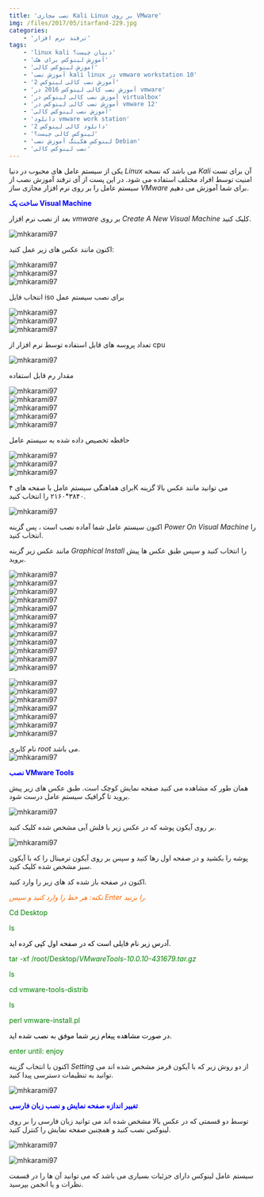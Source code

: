 ```yaml
---
title: 'نصب مجازی Kali Linux بر روی VMware'
img: /files/2017/05/itarfand-229.jpg
categories:
    - 'ترفند نرم افزار'
tags:
    - 'linux kali دبیان چیست؟'
    - 'آموزش لینوکس برای هک'
    - 'آموزش لینوکس کالی'
    - 'آموزش نصب kali linux در vmware workstation 10'
    - 'آموزش نصب کالی لینوکس 2'
    - 'آموزش نصب کالی لینوکس 2016 در vmware'
    - 'آموزش نصب کالی لینوکس در virtualbox'
    - 'آموزش نصب کالی لینوکس در vmware 12'
    - 'آموزش نصب لینوکس کالی'
    - 'دانلود vmware work station'
    - 'دانلود کالی لینوکس 2'
    - 'لینوکس کالی چیست؟'
    - 'لینوکس هکینگ آموزش نصب Debian'
    - 'نصب لینوکس کالی'
---
```


یکی از سیستم عامل های محبوب در دنیا *Linux* می باشد که نسخه *Kali* آن برای تست امنیت توسط افراد مختلف استفاده می شود. در این پست از آی ترفند آموزش نصب از سیستم عامل را بر روی نرم افزار مجازی ساز *VMware* برای شما آموزش می دهیم.

<span style="color: #0000ff;">**ساخت یک Visual Machine**</span>

بعد از نصب نرم افزار *vmware* بر روی *Create A New Visual Machine* کلیک کنید.

![mhkarami97](/files/2017/05/itarfand-186.jpg)  

اکنون مانند عکس های زیر عمل کنید:

![mhkarami97](/files/2017/05/itarfand-187.jpg)  
![mhkarami97](/files/2017/05/itarfand-188.jpg)  
![mhkarami97](/files/2017/05/itarfand-189.jpg)  

انتخاب فایل iso برای نصب سیستم عمل

![mhkarami97](/files/2017/05/itarfand-190.jpg)  
![mhkarami97](/files/2017/05/itarfand-191.jpg)  
![mhkarami97](/files/2017/05/itarfand-192.jpg)  

تعداد پروسه های قابل استفاده توسط نرم افزار از cpu

![mhkarami97](/files/2017/05/itarfand-193.jpg)  

مقدار رم قابل استفاده

![mhkarami97](/files/2017/05/itarfand-194.jpg)  
![mhkarami97](/files/2017/05/itarfand-195.jpg)  
![mhkarami97](/files/2017/05/itarfand-197n.jpg)  
![mhkarami97](/files/2017/05/itarfand-198.jpg)  
![mhkarami97](/files/2017/05/itarfand-199.jpg)  

حافظه تخصیص داده شده به سیستم عامل

![mhkarami97](/files/2017/05/itarfand-200.jpg)  
![mhkarami97](/files/2017/05/itarfand-201.jpg)  
![mhkarami97](/files/2017/05/itarfand-202.jpg)  

برای هماهنگی سیستم عامل با صفحه های ۴K می توانید مانند عکس بالا گزینه ۳۸۴۰\*۲۱۶۰ را انتخاب کنید.

![mhkarami97](/files/2017/05/itarfand-203.jpg)  

اکنون سیستم عامل شما آماده نصب است ، پس گزینه *Power On Visual Machine* را انتخاب کنید.

مانند عکس زیر گزینه *Graphical Install* را انتخاب کنید و سپس طبق عکس ها پیش بروید.

![mhkarami97](/files/2017/05/itarfand-204.jpg)  
![mhkarami97](/files/2017/05/itarfand-205.jpg)  
![mhkarami97](/files/2017/05/itarfand-206.jpg)  
![mhkarami97](/files/2017/05/itarfand-207.jpg)  
![mhkarami97](/files/2017/05/itarfand-208.jpg)  
![mhkarami97](/files/2017/05/itarfand-209.jpg)  
![mhkarami97](/files/2017/05/itarfand-210.jpg)  
![mhkarami97](/files/2017/05/itarfand-211.jpg)  
![mhkarami97](/files/2017/05/itarfand-212.jpg)  
![mhkarami97](/files/2017/05/itarfand-213.jpg)  
![mhkarami97](/files/2017/05/itarfand-214.jpg)  
![mhkarami97](/files/2017/05/itarfand-215.jpg)  

![mhkarami97](/files/2017/05/itarfand-216-1.jpg)  
![mhkarami97](/files/2017/05/itarfand-217.jpg)  
![mhkarami97](/files/2017/05/itarfand-218.jpg)  
![mhkarami97](/files/2017/05/itarfand-219.jpg)  
![mhkarami97](/files/2017/05/itarfand-220.jpg)  
![mhkarami97](/files/2017/05/itarfand-221.jpg)  
![mhkarami97](/files/2017/05/itarfand-222.jpg)  

نام کابری *root* می باشد.  
![mhkarami97](/files/2017/05/itarfand-223.jpg)  

<span style="color: #0000ff;">**نصب VMware Tools**</span>

همان طور که مشاهده می کنید صفحه نمایش کوچک است. طبق عکس های زیر پیش بروید تا گرافیک سیستم عامل درست شود.

![mhkarami97](/files/2017/05/itarfand-224.jpg)  

بر روی آیکون پوشه که در عکس زیر با فلش آبی مشخص شده کلیک کنید.

![mhkarami97](/files/2017/05/itarfand-225.jpg)  

پوشه را بکشید و در صفحه اول رها کنید و سپس بر روی آیکون ترمینال را که با آیکون سبز مشخص شده کلیک کنید.

اکنون در صفحه باز شده کد های زیر را وارد کنید.

<span style="color: #ff6600;">*نکته: هر خط را وارد کنید و سپس Enter را بزنید.*</span>

<span style="color: #008000;">Cd Desktop</span>

<span style="color: #008000;">ls</span>

<span style="color: #000000;">آدرس زیر نام فایلی است که در صفحه اول کپی کرده اید.</span>

<span style="color: #008000;">tar -xf /root/Desktop/*VMwareTools-10.0.10-431679.tar.gz*</span>

<span style="color: #008000;">ls</span>

<span style="color: #008000;">cd vmware-tools-distrib</span>

<span style="color: #008000;">ls</span>

<span style="color: #008000;">perl vmware-install.pl</span>

<span style="color: #000000;">در صورت مشاهده پیغام زیر شما موفق به نصب شده اید.</span>

<span style="color: #008000;">enter until: enjoy</span>

اکنون با انتخاب گزینه *Setting* از دو روش زیر که با آیکون قرمز مشخص شده اند می توانید به تنظیمات دسترسی پیدا کنید.

![mhkarami97](/files/2017/05/itarfand-226.jpg)  

<span style="color: #0000ff;">**تغییر اندازه صفحه نمایش و نصب زبان فارسی**</span>

توسط دو قسمتی که در عکس بالا مشخص شده اند می توانید زبان فارسی را بر روی لینوکس نصب کنید و همچنین صفحه نمایش را کنترل کنید.

![mhkarami97](/files/2017/05/itarfand-228-1.jpg)  

![mhkarami97](/files/2017/05/itarfand-227.jpg)  

سیستم عامل لینوکس دارای جزئیات بسیاری می باشد که می توانید آن ها را در قسمت نظرات و یا انجمن بپرسید.